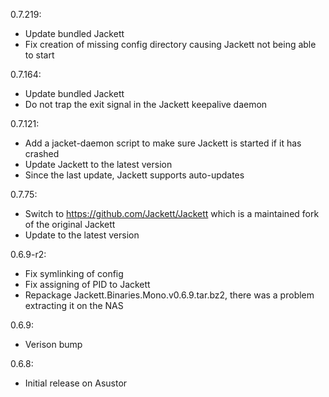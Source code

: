 0.7.219:
* Update bundled Jackett
* Fix creation of missing config directory causing Jackett not being able to start

0.7.164:
* Update bundled Jackett
* Do not trap the exit signal in the Jackett keepalive daemon

0.7.121:
* Add a jacket-daemon script to make sure Jackett is started if it has crashed
* Update Jackett to the latest version
* Since the last update, Jackett supports auto-updates

0.7.75:
* Switch to https://github.com/Jackett/Jackett which is a maintained fork of the original Jackett
* Update to the latest version

0.6.9-r2:
* Fix symlinking of config
* Fix assigning of PID to Jackett
* Repackage Jackett.Binaries.Mono.v0.6.9.tar.bz2, there was a problem extracting it on the NAS

0.6.9:
* Verison bump

0.6.8:
* Initial release on Asustor

